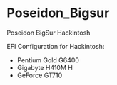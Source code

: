 # Poseidon_Bigsur
Poseidon BigSur Hackintosh

EFI Configuration for Hackintosh: 
- Pentium Gold G6400 
- Gigabyte H410M H 
- GeForce GT710
